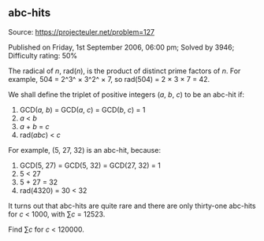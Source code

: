 abc-hits
--------

Source: https://projecteuler.net/problem=127

Published on Friday, 1st September 2006, 06:00 pm; Solved by 3946;
Difficulty rating: 50%

The radical of *n*, rad(*n*), is the product of distinct prime factors
of *n*. For example, 504 = 2^3^ × 3^2^ × 7, so rad(504) = 2 × 3 × 7 =
42.

We shall define the triplet of positive integers (*a*, *b*, *c*) to be
an abc-hit if:

1.  GCD(*a,* *b*) = GCD(*a*, *c*) = GCD(*b*, *c*) = 1
2.  *a* \< *b*
3.  *a* + *b* = *c*
4.  rad(*abc*) \< *c*

For example, (5, 27, 32) is an abc-hit, because:

1.  GCD(5, 27) = GCD(5, 32) = GCD(27, 32) = 1
2.  5 \< 27
3.  5 + 27 = 32
4.  rad(4320) = 30 \< 32

It turns out that abc-hits are quite rare and there are only thirty-one
abc-hits for *c* \< 1000, with ∑*c* = 12523.

Find ∑*c* for *c* \< 120000.
